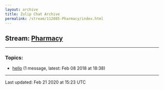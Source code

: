 ```yaml
---
layout: archive
title: Zulip Chat Archive
permalink: /stream/112085-Pharmacy/index.html
---
```


## Stream: [Pharmacy](https://hl7webmaster.github.io/zulip-hl7-org/stream/112085-Pharmacy/index.html)
---

### Topics:

* [hello](topic/hello.html) (1 message, latest: Feb 08 2018 at 18:38)

<hr><p>Last updated: Feb 21 2020 at 15:23 UTC</p>